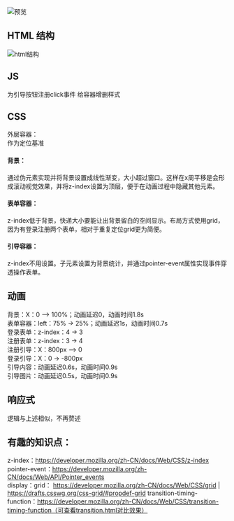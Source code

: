 ![预览](./doc/preview.jpg)

## HTML 结构
![html结构](./doc/html-struct.png)

## JS
为引导按钮注册click事件
给容器增删样式

## CSS
外层容器：  
作为定位基准  

#### 背景：  
通过伪元素实现并将背景设置成线性渐变，大小超过窗口。这样在x周平移是会形成滚动视觉效果，并将z-index设置为顶层，便于在动画过程中隐藏其他元素。  
#### 表单容器：  
z-index低于背景，快递大小要能让出背景留白的空间显示。布局方式使用grid，因为有登录注册两个表单，相对于重复定位grid更为简便。

#### 引导容器：  
z-index不用设置。子元素设置为背景统计，并通过pointer-event属性实现事件穿透操作表单。

## 动画
背景：X：0 –> 100%；动画延迟0，动画时间1.8s  
表单容器：left：75% -> 25%；动画延迟1s，动画时间0.7s  
登录表单：z-index：4 -> 3  
注册表单：z-index：3 -> 4  
注册引导：X：800px –> 0  
登录引导：X：0 -> -800px  
引导内容：动画延迟0.6s，动画时间0.9s  
引导图片：动画延迟0.5s，动画时间0.9s  

## 响应式
逻辑与上述相似，不再赘述

## 有趣的知识点：
z-index：https://developer.mozilla.org/zh-CN/docs/Web/CSS/z-index  
pointer-event：https://developer.mozilla.org/zh-CN/docs/Web/API/Pointer_events  
display：grid：
https://developer.mozilla.org/zh-CN/docs/Web/CSS/grid | 
https://drafts.csswg.org/css-grid/#propdef-grid
transition-timing-function：https://developer.mozilla.org/zh-CN/docs/Web/CSS/transition-timing-function（可查看transition.html对比效果）
